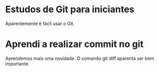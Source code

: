 # Estudos de Git para iniciantes

Aparentemente é fácil usar o Git.

# Aprendi a realizar commit no git

Aprendemos mais uma novidade. O comando git diff aparenta ser bem importante.